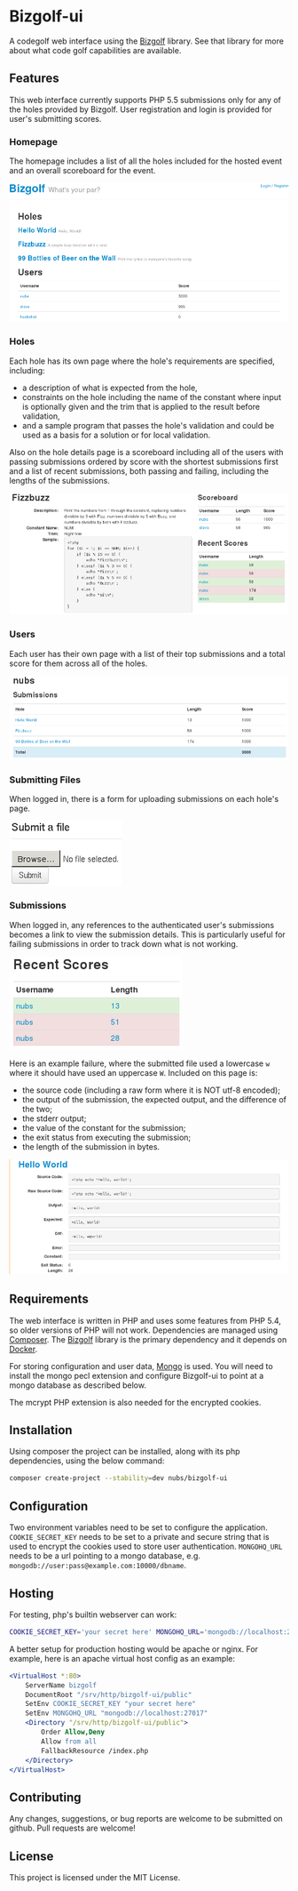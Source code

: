# Bizgolf-ui
A codegolf web interface using the [Bizgolf](https://github.com/nubs/bizgolf) library.  See that library for more about what code golf capabilities are available.

## Features
This web interface currently supports PHP 5.5 submissions only for any of the holes provided by Bizgolf.  User registration and login is provided for user's submitting scores.

### Homepage
The homepage includes a list of all the holes included for the hosted event and an overall scoreboard for the event.

![Homepage](docs/screenshots/homepage.png)

### Holes
Each hole has its own page where the hole's requirements are specified, including:
* a description of what is expected from the hole,
* constraints on the hole including the name of the constant where input is optionally given and the trim that is applied to the result before validation,
* and a sample program that passes the hole's validation and could be used as a basis for a solution or for local validation.

Also on the hole details page is a scoreboard including all of the users with passing submissions ordered by score with the shortest submissions first and a list of recent submissions, both passing and failing, including the lengths of the submissions.

![Hole Details](docs/screenshots/hole.png)

### Users
Each user has their own page with a list of their top submissions and a total score for them across all of the holes.

![User Details](docs/screenshots/user.png)

### Submitting Files
When logged in, there is a form for uploading submissions on each hole's page.

![Submitting Files](docs/screenshots/submit.png)

### Submissions
When logged in, any references to the authenticated user's submissions becomes a link to view the submission details.  This is particularly useful for failing submissions in order to track down what is not working.

![Authenticated Hole Details](docs/screenshots/hole-authenticated.png)

Here is an example failure, where the submitted file used a lowercase `w` where it should have used an uppercase `W`.  Included on this page is:
* the source code (including a raw form where it is NOT utf-8 encoded);
* the output of the submission, the expected output, and the difference of the two;
* the stderr output;
* the value of the constant for the submission;
* the exit status from executing the submission;
* the length of the submission in bytes.

![Submission Details](docs/screenshots/submission.png)

## Requirements
The web interface is written in PHP and uses some features from PHP 5.4, so older versions of PHP will not work.  Dependencies are managed using [Composer](http://getcomposer.org).  The [Bizgolf](https://github.com/nubs/bizgolf) library is the primary dependency and it depends on [Docker](http://www.docker.io).

For storing configuration and user data, [Mongo](http://www.mongodb.org) is used.  You will need to install the mongo pecl extension and configure Bizgolf-ui to point at a mongo database as described below.

The mcrypt PHP extension is also needed for the encrypted cookies.

## Installation
Using composer the project can be installed, along with its php dependencies, using the below command:

```bash
composer create-project --stability=dev nubs/bizgolf-ui
```

## Configuration
Two environment variables need to be set to configure the application.  `COOKIE_SECRET_KEY` needs to be set to a private and secure string that is used to encrypt the cookies used to store user authentication.  `MONGOHQ_URL` needs to be a url pointing to a mongo database, e.g. `mongodb://user:pass@example.com:10000/dbname`.

## Hosting
For testing, php's builtin webserver can work:
```bash
COOKIE_SECRET_KEY='your secret here' MONGOHQ_URL='mongodb://localhost:27017' php --server localhost:8000 --docroot public
```

A better setup for production hosting would be apache or nginx.  For example, here is an apache virtual host config as an example:
```apache
<VirtualHost *:80>
    ServerName bizgolf
    DocumentRoot "/srv/http/bizgolf-ui/public"
    SetEnv COOKIE_SECRET_KEY "your secret here"
    SetEnv MONGOHQ_URL "mongodb://localhost:27017"
    <Directory "/srv/http/bizgolf-ui/public">
        Order Allow,Deny
        Allow from all
        FallbackResource /index.php
    </Directory>
</VirtualHost>
```

## Contributing
Any changes, suggestions, or bug reports are welcome to be submitted on github. Pull requests are welcome!

## License
This project is licensed under the MIT License.
